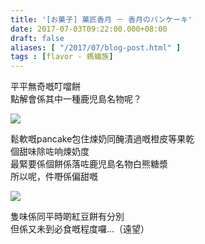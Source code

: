 ```yaml
---
title: '[お菓子] 菓匠香月 － 香月のパンケーキ'
date: 2017-07-03T09:22:00.000+08:00
draft: false
aliases: [ "/2017/07/blog-post.html" ]
tags : [flavor - 螞蟻族]
---
```


平平無奇嘅叮噹餅  
點解會係其中一種鹿児島名物呢？  

[![](https://c1.staticflickr.com/5/4234/34572335293_dbd5255203_z.jpg)](https://c1.staticflickr.com/5/4234/34572335293_dbd5255203_z.jpg)

鬆軟嘅pancake包住煉奶同醃漬過嘅橙皮等果乾  
個甜味除咗响煉奶度  
最緊要係個餅係落咗鹿児島名物白熊糖漿  
所以呢，件嘢係偏甜嘅  

[![](https://c1.staticflickr.com/5/4251/35381939305_58019ea943_z.jpg)](https://c1.staticflickr.com/5/4251/35381939305_58019ea943_z.jpg)

隻味係同平時啲紅豆餅有分別  
但係又未到必食嘅程度囉...（遠望）